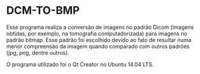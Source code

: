 # DCM-TO-BMP

Esse programa realiza a conversão de imagens no padrão Dicom (imagens obtidas, por exemplo, na tomografia computadorizada)
para imagens no padrão bitmap. Esse padrão foi escolhido devido ao fato de resultar numa menor compreensão da imagem
quando comparado com outros padrões (jpg, png, dentre outros).

O programa utilizado foi o Qt Creator no Ubuntu 14.04 LTS.
